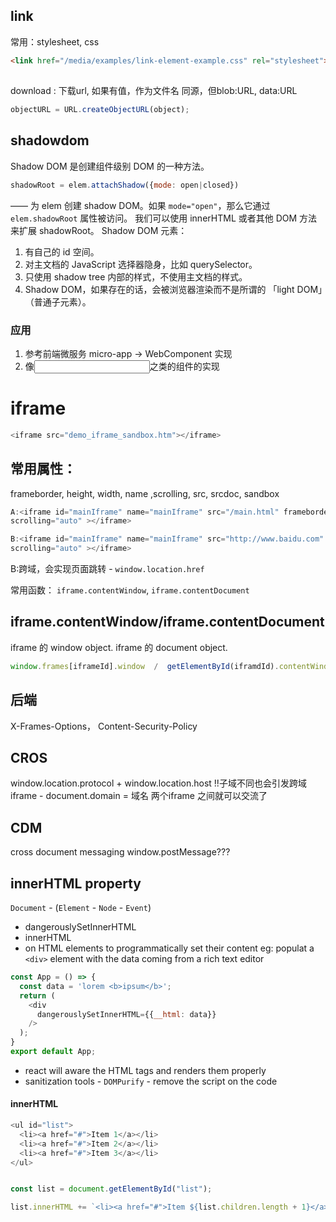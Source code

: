 ## link
常用：stylesheet, css
```html
<link href="/media/examples/link-element-example.css" rel="stylesheet">
```

## <a>
download : 下载url, 如果有值，作为文件名
同源，但blob:URL, data:URL

```javascript
objectURL = URL.createObjectURL(object);
```

## shadowdom
Shadow DOM 是创建组件级别 DOM 的一种方法。

```javascript
shadowRoot = elem.attachShadow({mode: open|closed})
```
 —— 为 elem 创建 shadow DOM。如果 `mode="open"`，那么它通过 `elem.shadowRoot` 属性被访问。
我们可以使用 innerHTML 或者其他 DOM 方法来扩展 shadowRoot。
Shadow DOM 元素：

1. 有自己的 id 空间。
2. 对主文档的 JavaScript 选择器隐身，比如 querySelector。
3. 只使用 shadow tree 内部的样式，不使用主文档的样式。
4. Shadow DOM，如果存在的话，会被浏览器渲染而不是所谓的 「light DOM」（普通子元素）。  

### 应用
1. 参考前端微服务
micro-app -> WebComponent 实现  
2. 像<input>之类的组件的实现  


# iframe
```javascript
<iframe src="demo_iframe_sandbox.htm"></iframe>
```
## 常用属性：
frameborder, height, width, name ,scrolling, src, srcdoc, sandbox

```javascript
A:<iframe id="mainIframe" name="mainIframe" src="/main.html" frameborder="0" 
scrolling="auto" ></iframe>

B:<iframe id="mainIframe" name="mainIframe" src="http://www.baidu.com" frameborder="0" 
scrolling="auto" ></iframe>
```

B:跨域，会实现页面跳转 - `window.location.href` 


常用函数： `iframe.contentWindow`, `iframe.contentDocument`
## iframe.contentWindow/iframe.contentDocument
iframe 的 window object.
iframe 的 document object.
``` javascript
window.frames[iframeId].window  /  getElementById(iframdId).contentWindow
```

## 后端
X-Frames-Options， Content-Security-Policy

## CROS 
window.location.protocol + window.location.host
!!子域不同也会引发跨域
iframe - document.domain = 域名
两个iframe 之间就可以交流了

## CDM
cross document messaging
window.postMessage???


## innerHTML property
`Document` - (`Element` - `Node` - `Event`)
- dangerouslySetInnerHTML
- innerHTML
 - on HTML elements to programmatically set their content
eg:
populat a `<div>` element with the data coming from a rich text editor
```javascript
const App = () => {
  const data = 'lorem <b>ipsum</b>';
  return (
    <div
      dangerouslySetInnerHTML={{__html: data}}
    />
  );
}
export default App;
```

- react will aware the HTML tags and renders them properly
- sanitization tools - `DOMPurify` - remove the script on the code
#### innerHTML
``` javascript
<ul id="list">
  <li><a href="#">Item 1</a></li>
  <li><a href="#">Item 2</a></li>
  <li><a href="#">Item 3</a></li>
</ul>


const list = document.getElementById("list");

list.innerHTML += `<li><a href="#">Item ${list.children.length + 1}</a></li>`;


```